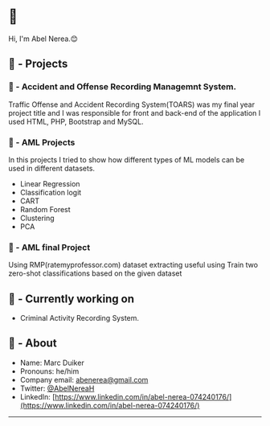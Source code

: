 # 👋 

Hi, I'm Abel Nerea.😊

## 🏁 - Projects

### 🤖 - Accident and Offense Recording Managemnt System.

 Traffic Offense and Accident Recording System(TOARS) was my final year project title and I was responsible for front and back-end of the application I used HTML, PHP, Bootstrap and MySQL.  

### 📝 - AML Projects

In this projects I tried to show how different types of ML models can be used in different datasets. 
- Linear Regression
- Classification logit 
- CART
- Random Forest 
- Clustering 
- PCA

### 📝 - AML final Project

Using RMP(ratemyprofessor.com) dataset extracting useful using Train two zero-shot classifications based on the given dataset


## 👷 - Currently working on

- Criminal Activity Recording System.

## 🧔 - About

- Name: Marc Duiker
- Pronouns: he/him
- Company email: abenerea@gmail.com
- Twitter: [@AbelNereaH](https://twitter.com/AbelNereaH)
- LinkedIn: [https://www.linkedin.com/in/abel-nerea-074240176/](https://www.linkedin.com/in/abel-nerea-074240176/)

---
